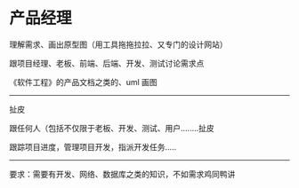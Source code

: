 # 产品经理

理解需求、画出原型图（用工具拖拖拉拉、又专门的设计网站）

跟项目经理、老板、前端、后端、开发、测试讨论需求点

《软件工程》的产品文档之类的、uml 画图

---

扯皮

跟任何人（包括不仅限于老板、开发、测试、用户........扯皮

跟踪项目进度，管理项目开发，指派开发任务.....

---

要求：需要有开发、网络、数据库之类的知识，不如需求鸡同鸭讲